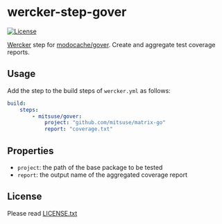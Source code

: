 # wercker-step-gover

[![License](https://img.shields.io/badge/license-MIT-yellowgreen.svg?style=flat-square)](LICENSE.txt)

[Wercker][wercker] step for [modocache/gover][gover].
Create and aggregate test coverage reports.

[wercker]: https://app.wercker.com/
[gover]: https://github.com/modocache/gover


## Usage

Add the step to the build steps of `wercker.yml` as follows:

```yaml
build:
    steps:
        - mitsuse/gover:
            project: "github.com/mitsuse/matrix-go"
            report: "coverage.txt"
```


## Properties

- `project`: the path of the base package to be tested
- `report`: the output name of the aggregated coverage report


## License

Please read [LICENSE.txt](LICENSE.txt)
